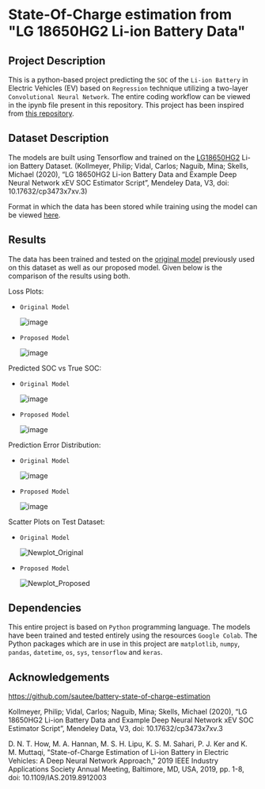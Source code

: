 # State-Of-Charge estimation from "LG 18650HG2 Li-ion Battery Data"

## Project Description
This is a python-based project predicting the `SOC` of the `Li-ion Battery` in Electric Vehicles (EV) based on `Regression` technique utilizing a two-layer `Convolutional Neural Network`. The entire coding workflow can be viewed in the ipynb file present in this repository.
This project has been inspired from [this repository](https://github.com/sautee/battery-state-of-charge-estimation/tree/main).

## Dataset Description
The models are built using Tensorflow and trained on the [LG18650HG2](https://data.mendeley.com/datasets/cp3473x7xv/3) Li-ion Battery Dataset.
(Kollmeyer, Philip; Vidal, Carlos; Naguib, Mina; Skells, Michael (2020), “LG 18650HG2 Li-ion Battery Data and Example Deep Neural Network xEV SOC Estimator Script”, Mendeley Data, V3, doi: 10.17632/cp3473x7xv.3)

Format in which the data has been stored while training using the model can be viewed [here](https://drive.google.com/drive/folders/1fwOdWS7FWJw0zuVVotXa_1kmB0fOGEgg).

## Results
The data has been trained and tested on the [original model](https://github.com/sautee/battery-state-of-charge-estimation/blob/main/training/lg/lg_cnn_minmaxnorm_1Hz_conv1d.ipynb) previously used on this dataset as well as our proposed model. Given below is the comparison of the results using both.

Loss Plots:
-     Original Model
     ![image](https://github.com/AGNISH13/SOC_Estimation_Battery/assets/84792746/9c984174-1365-4fb2-a1c2-38f06a72ba98)
-     Proposed Model
     ![image](https://github.com/AGNISH13/SOC_Estimation_Battery/assets/84792746/52b99ab6-9255-40a7-98bc-0f227a6c5848)

Predicted SOC vs True SOC:
-     Original Model
     ![image](https://github.com/AGNISH13/SOC_Estimation_Battery/assets/84792746/7e9a422c-b71f-4f1f-9478-e23b33bbae62)
-     Proposed Model
     ![image](https://github.com/AGNISH13/SOC_Estimation_Battery/assets/84792746/40e489d7-2b1a-4aec-a11c-781bf383eff1)

Prediction Error Distribution:
-     Original Model
     ![image](https://github.com/AGNISH13/SOC_Estimation_Battery/assets/84792746/bdffac8d-d888-402c-85cd-65d663e5c158)
-     Proposed Model
     ![image](https://github.com/AGNISH13/SOC_Estimation_Battery/assets/84792746/df58af2b-f058-4165-9d6e-eafdadf60d79)

Scatter Plots on Test Dataset:
-     Original Model
     ![Newplot_Original](https://github.com/AGNISH13/SOC_Estimation_Battery/assets/84792746/fe589713-c030-432b-95ab-1209a3c59d76)
-     Proposed Model
     ![Newplot_Proposed](https://github.com/AGNISH13/SOC_Estimation_Battery/assets/84792746/56f1263d-a3db-42c4-a843-62985e71c3db)

## Dependencies
This entire project is based on `Python` programming language. The models have been trained and tested entirely using the resources `Google Colab`.
The Python packages which are in use in this project are  `matplotlib`, `numpy`, `pandas`, `datetime`, `os`, `sys`, `tensorflow` and `keras`.

## Acknowledgements
https://github.com/sautee/battery-state-of-charge-estimation

Kollmeyer, Philip; Vidal, Carlos; Naguib, Mina; Skells, Michael (2020), “LG 18650HG2 Li-ion Battery Data and Example Deep Neural Network xEV SOC Estimator Script”, Mendeley Data, V3, doi: 10.17632/cp3473x7xv.3

D. N. T. How, M. A. Hannan, M. S. H. Lipu, K. S. M. Sahari, P. J. Ker and K. M. Muttaqi, "State-of-Charge Estimation of Li-ion Battery in Electric Vehicles: A Deep Neural Network Approach," 2019 IEEE Industry Applications Society Annual Meeting, Baltimore, MD, USA, 2019, pp. 1-8, doi: 10.1109/IAS.2019.8912003
